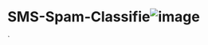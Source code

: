 # SMS-Spam-Classifie![image](https://github.com/humaira-shaikh/SMS-spam-classifier/assets/111051254/8158c524-1de6-402c-8455-88494eb33b01)
`
